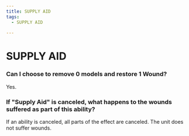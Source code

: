 ```yaml
---
title: SUPPLY AID
tags:
  - SUPPLY AID

---
```


# SUPPLY AID

###  Can I choose to remove 0 models and restore 1 Wound?

Yes.

###   If "Supply Aid" is canceled, what happens to the wounds suffered as part of this ability?

 If an ability is canceled, all parts of the effect are canceled. The unit does not suffer wounds.

